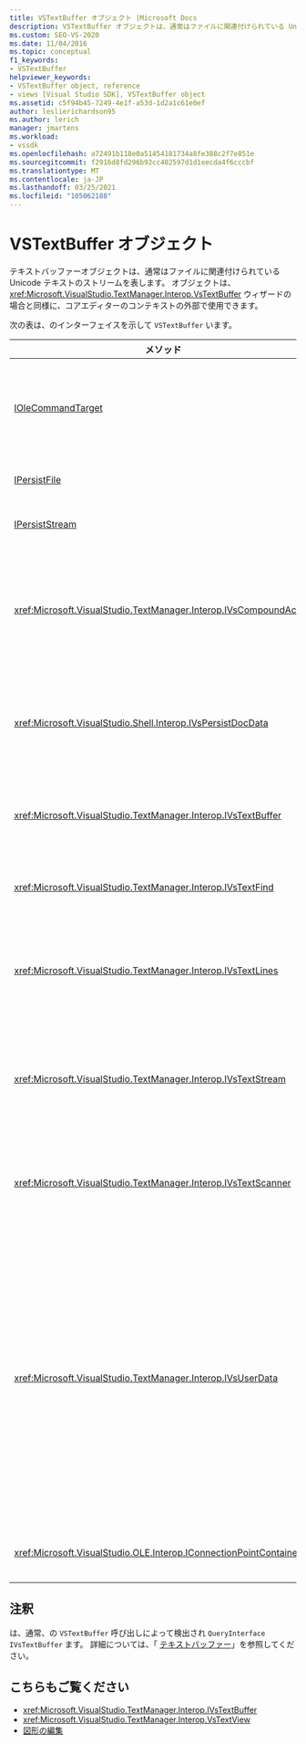 ```yaml
---
title: VSTextBuffer オブジェクト |Microsoft Docs
description: VSTextBuffer オブジェクトは、通常はファイルに関連付けられている Unicode テキストのストリームを表します。 この記事では、VSTextBuffer のインターフェイスの一覧を示します。
ms.custom: SEO-VS-2020
ms.date: 11/04/2016
ms.topic: conceptual
f1_keywords:
- VSTextBuffer
helpviewer_keywords:
- VSTextBuffer object, reference
- views [Visual Studio SDK], VSTextBuffer object
ms.assetid: c5f94b45-7249-4e1f-a53d-1d2a1c61e0ef
author: leslierichardson95
ms.author: lerich
manager: jmartens
ms.workload:
- vssdk
ms.openlocfilehash: a72491b118e0a51454181734a8fe388c2f7e851e
ms.sourcegitcommit: f2916d8fd296b92cc402597d1d1eecda4f6cccbf
ms.translationtype: MT
ms.contentlocale: ja-JP
ms.lasthandoff: 03/25/2021
ms.locfileid: "105062188"
---
```

# <a name="vstextbuffer-object"></a>VSTextBuffer オブジェクト
テキストバッファーオブジェクトは、通常はファイルに関連付けられている Unicode テキストのストリームを表します。 オブジェクトは、 <xref:Microsoft.VisualStudio.TextManager.Interop.VsTextBuffer> ウィザードの場合と同様に、コアエディターのコンテキストの外部で使用できます。

 次の表は、のインターフェイスを示して `VSTextBuffer` います。

|メソッド|説明|
|------------|-----------------|
|[IOleCommandTarget](/windows/desktop/api/docobj/nn-docobj-iolecommandtarget)|標準 OLE インターフェイス。 バッファー内の元に戻す/やり直し処理に使用されます。|
|[IPersistFile](/windows/desktop/api/objidl/nn-objidl-ipersistfile)|標準 OLE インターフェイス。|
|[IPersistStream](/windows/desktop/api/objidl/nn-objidl-ipersiststream)|標準 OLE インターフェイス。|
|<xref:Microsoft.VisualStudio.TextManager.Interop.IVsCompoundAction>|複合語アクション (つまり、1つの元に戻す/やり直し単位でグループ化されたアクション) を作成できるようにします。|
|<xref:Microsoft.VisualStudio.Shell.Interop.IVsPersistDocData>|テキストバッファーによって管理されるドキュメントデータの永続化を有効にします。|
|<xref:Microsoft.VisualStudio.TextManager.Interop.IVsTextBuffer>|基本的なサービスを提供します。多くのクライアントで使用されます。|
|<xref:Microsoft.VisualStudio.TextManager.Interop.IVsTextFind>|バッファーを検索するために使用します。|
|<xref:Microsoft.VisualStudio.TextManager.Interop.IVsTextLines>|2次元座標を使用して読み取りおよび書き込みの機能を提供します。 `IVsTextBuffer` から継承されます。|
|<xref:Microsoft.VisualStudio.TextManager.Interop.IVsTextStream>|1次元座標を使用して読み取りおよび書き込みの機能を提供します。 `IVsTextBuffer` から継承されます。|
|<xref:Microsoft.VisualStudio.TextManager.Interop.IVsTextScanner>|バッファー内のテキストへの高速でストリーム指向のシーケンシャルアクセスを提供します。|
|<xref:Microsoft.VisualStudio.TextManager.Interop.IVsUserData>|プロパティのジェネリックコレクションへのアクセスを提供します。 最も重要なプロパティは、バッファーの名前 (モニカー) です。 このインターフェイスを使用して独自のランダムデータをバッファーに格納するには、GUID を作成し、それをキーとして使用します。|
|<xref:Microsoft.VisualStudio.OLE.Interop.IConnectionPointContainer>|イベントの接続ポイントをサポートします。|

## <a name="remarks"></a>注釈
 は、通常、の `VSTextBuffer` 呼び出しによって検出され `QueryInterface` `IVsTextBuffer` ます。 詳細については、「 [テキストバッファー](/previous-versions/visualstudio/visual-studio-2015/extensibility/accessing-the-text-buffer-by-using-the-legacy-api?preserve-view=true&view=vs-2015)」を参照してください。

## <a name="see-also"></a>こちらもご覧ください
- <xref:Microsoft.VisualStudio.TextManager.Interop.IVsTextBuffer>
- <xref:Microsoft.VisualStudio.TextManager.Interop.VsTextView>
- [図形の編集](https://www.microsoft.com/download/details.aspx?id=55984)